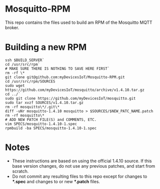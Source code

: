 # Mosquitto-RPM

This repo contains the files used to build am RPM of the Mosquitto MQTT broker.

# Building a new RPM

```
ssh $BUILD_SERVER`
cd /usr/src/rpm`
# MAKE SURE THERE IS NOTHING TO SAVE HERE FIRST`
rm -rf \*
git clone git@github.com:myDevicesIoT/Mosquitto-RPM.git
cd /usr/src/rpm/SOURCES
sudo wget https://github.com/myDevicesIoT/mosquitto/archive/v1.4.10.tar.gz
cd ../`
sudo git clone https://github.com/myDevicesIoT/mosquitto.git
sudo tar xvzf SOURCES/v1.4.10.tar.gz
rm -rf mosquitto\*/.git\*
diff -uNr mosquitto-1.4.10 mosquitto > $SOURCES/$NEW_PATC_NAME.patch
rm -rf mosquitto\*
# ADD NEW PATCH FILE(S) and COMMENTS, ETC.
vim SPECS/mosquitto-1.4.10-1.spec
rpmbuild -ba SPECS/mosquitto-1.4.10-1.spec
```

# Notes

* These instructions are based on using the official 1.4.10 source. If this base version changes, do not use any previous patches, and start from scratch.
* Do not commit any resulting files to this repo except for changes to __\*.spec__ and changes to or new __\*.patch__ files.
